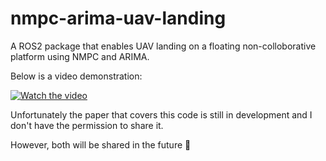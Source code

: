 # nmpc-arima-uav-landing
A ROS2 package that enables UAV landing on a floating non-colloborative platform using NMPC and ARIMA.

Below is a video demonstration:

[![Watch the video](//imgur.com/a/QjJZYZT)](https://youtu.be/cq8AbY4g9Ug)


Unfortunately the paper that covers this code is still in development and I don't have the permission to share it. 

However, both will be shared in the future 🚀
